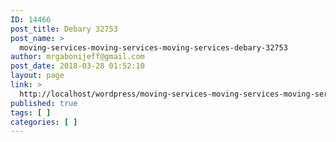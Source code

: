 ```yaml
---
ID: 14466
post_title: Debary 32753
post_name: >
  moving-services-moving-services-moving-services-debary-32753
author: mrgabonijeff@gmail.com
post_date: 2018-03-28 01:52:10
layout: page
link: >
  http://localhost/wordpress/moving-services-moving-services-moving-services-debary-32753/
published: true
tags: [ ]
categories: [ ]
---
```

